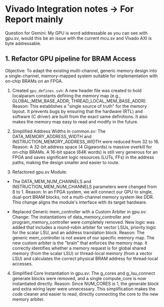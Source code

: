 # Vivado Integration notes -> For Report mainly


Question for Gemini: My GPU is word addressable as you can see with gpu.sv, would this be an issue with the current mcu.sv and Vivado AXI is byte addressable.

## 1. Refactor GPU pipeline for BRAM Access

Objective: To adapt the existing multi-channel, generic memory design into a single-channel, memory-mapped system suitable for implementation with on-chip BRAMs on an FPGA.

1. Created `gpu_defines.svh`:
A new header file was created to hold localparam constants defining the memory map (e.g., GLOBAL_MEM_BASE_ADDR, THREAD_LOCAL_MEM_BASE_ADDR).
Reason: This establishes a "single source of truth" for the memory layout. It prevents bugs by ensuring that the hardware (RTL) and software (C driver) are built from the exact same definitions. It also makes the memory map easy to read and modify in the future.

2. Simplified Address Widths in common.sv:
The DATA_MEMORY_ADDRESS_WIDTH and INSTRUCTION_MEMORY_ADDRESS_WIDTH were reduced from 32 to 16.
Reason: A 32-bit address space (4 Gigawords) is massive overkill for on-chip BRAMs. A 16-bit space (64K words) is still very generous for an FPGA and saves significant logic resources (LUTs, FFs) in the address paths, making the design smaller and easier to route.

3. Refactored gpu.sv Module:
- The DATA_MEM_NUM_CHANNELS and INSTRUCTION_MEM_NUM_CHANNELS parameters were changed from 8 to 1.
Reason: In an FPGA system, we will connect our GPU to single, dual-port BRAM blocks, not a multi-channel memory system like DDR. This change aligns the module's interface with its target hardware.

- Replaced Generic mem_controller with a Custom Arbiter in gpu.sv:
Change: The instantiations of data_memory_controller and program_memory_controller were completely removed. New logic was added that includes a round-robin arbiter for vector LSUs, priority logic for the scalar LSU, and an address translation block.
Reason: The generic mem_controller is not aware of our specific memory map. The new custom arbiter is the "brain" that enforces the memory map. It correctly identifies whether a memory request is for global shared memory (from the scalar LSU) or thread-local memory (from a vector LSU) and calculates the correct physical BRAM address for thread-local accesses.

4. Simplified Core Instantiation in gpu.sv:
The g_cores and g_lsu_connect generate blocks were removed, and a single compute_core is now instantiated directly.
Reason: Since NUM_CORES is 1, the generate block and extra wiring layer were unnecessary. This simplification makes the code cleaner and easier to read, directly connecting the core to the new memory arbiter.

